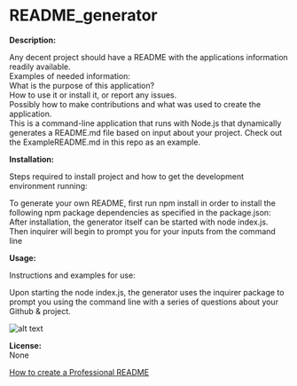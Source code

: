 # README_generator

**Description:**

Any decent project should have a README with the applications information readily available.  
Examples of needed information:  
What is the purpose of this application?  
How to use it or install it, or report any issues.  
Possibly how to make contributions and what was used to create the application.  
This is a command-line application that runs with Node.js that dynamically generates a README.md file based on input about your project. Check out the ExampleREADME.md in this repo as an example.

**Installation:**

Steps required to install project and how to get the development environment running:

To generate your own README, first run npm install in order to install the following npm package dependencies as specified in the package.json:  
After installation, the generator itself can be started with node index.js.  
Then inquirer will begin to prompt you for your inputs from the command line



**Usage:**

Instructions and examples for use:

Upon starting the node index.js, the generator uses the inquirer package to prompt you using the command line with a series of questions about your Github & project.

![alt text](assets/images/screenshot.png)


**License:**  
None


[How to create a Professional README](./readme-guide.md)
